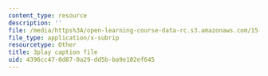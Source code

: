 ```yaml
---
content_type: resource
description: ''
file: /media/https%3A/open-learning-course-data-rc.s3.amazonaws.com/15-071-the-analytics-edge-spring-2017/4396cc470d870a29dd5bba9e102ef645_8jpO-p1YvdM.srt
file_type: application/x-subrip
resourcetype: Other
title: 3play caption file
uid: 4396cc47-0d87-0a29-dd5b-ba9e102ef645
---
```

